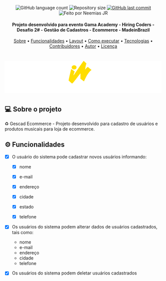 <p align="center">
  <img alt="GitHub language count" src="https://img.shields.io/github/languages/count/neemiasjr/gestcad-frontend?color=%2304D361">

  <img alt="Repository size" src="https://img.shields.io/github/repo-size/neemiasjr/gestcad-frontend">
  
  <a href="https://github.com/neemiasjr/gestcad-frontend/commits/master">
    <img alt="GitHub last commit" src="https://img.shields.io/github/last-commit/neemiasjr/gestcad-frontend">
 </a>
 <img alt="Feito por Neemias JR" src="https://img.shields.io/badge/feito%20por-NeemiasJR-%237519C1">
  
</p>

<h4 align="center"> 
 Projeto desenvolvido para evento Gama Academy - Hiring Coders - Desafio 2# - Gestão de Cadastros - Ecommerce - MadeinBrazil
</h4>


<p align="center">
 <a href="#-sobre-o-projeto">Sobre</a> •
 <a href="#-funcionalidades">Funcionalidades</a> •
 <a href="#-layout">Layout</a> • 
 <a href="#-como-executar-o-projeto">Como executar</a> • 
 <a href="#-tecnologias">Tecnologias</a> • 
 <a href="#-contribuidores">Contribuidores</a> • 
 <a href="#-autor">Autor</a> • 
 <a href="#user-content--licença">Licença</a>
</p>


<h1 align="center">
    <img alt="Projeto" title="#Projeto" src="src/assets/imgs/madeinbrazil-logo.svg" />
</h1>


## 💻 Sobre o projeto

♻️ Gescad Ecommerce - Projeto desenvolvido para cadastro de usuários e produtos musicais para loja de ecommerce. 


## ⚙️ Funcionalidades

- [x] O usuário do sistema pode cadastrar novos usuários informando:
  - [x] nome
  - [x] e-mail
  - [x] endereço
  - [x] cidade
  - [x] estado 
  - [x] telefone  
   

- [x] Os usuários do sistema podem alterar dados de usuários cadastrados, tais como:
    - nome
    - e-mail
    - endereço
    - cidade
    - telefone
    
- [x] Os usuários do sistema podem deletar usuários cadastrados



